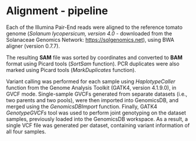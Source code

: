 # Alignment - pipeline

Each of the Illumina Pair-End reads were aligned to the reference tomato genome (*Solanum lycopersicum, version 4.0* - downloaded from the Solanaceae Genomics Network: https://solgenomics.net), using BWA aligner (version 0.7.7). 

The resulting **SAM** file was sorted by coordinates and converted to **BAM** format using Picard tools (*SortSam* function). PCR duplicates were also marked using Picard tools (*MarkDuplicates* function).  

Variant calling was performed for each sample using *HaplotypeCaller* function from the Genome Analysis Toolkit (GATK4, version 4.1.9.0), in GVCF mode. Single-sample GVCFs generated from separate datasets (i.e., two parents and two pools), were then imported into GenomicsDB, and merged using the *GenomicsDBImport* function. Finally, GATK4 *GenotypeGVCFs* tool was used to perform joint genotyping on the dataset samples, previously loaded into the GenomicsDB workspace. As a result, a single VCF file was generated per dataset, containing variant information of all four samples.
